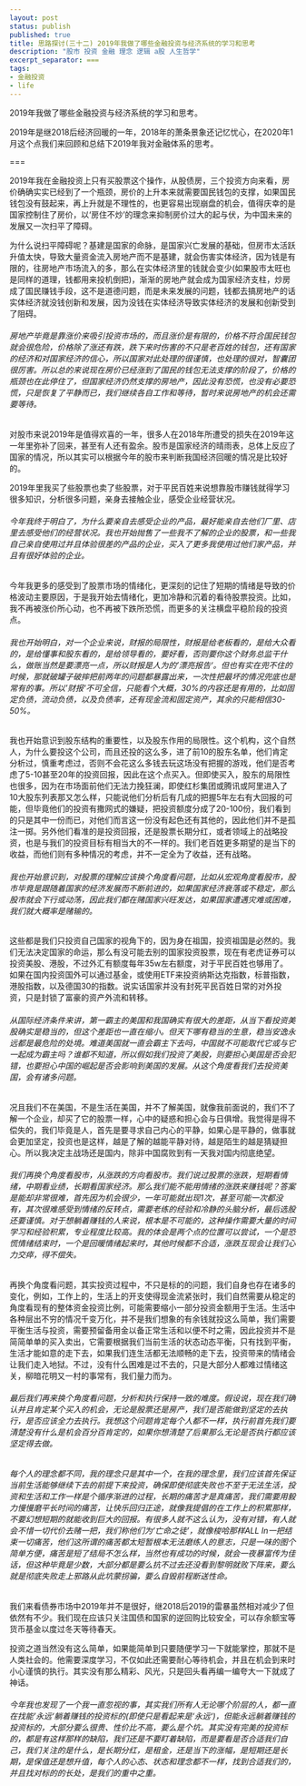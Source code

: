 ```yaml
---
layout: post
status: publish
published: true
title: 思路探讨(三十二) 2019年我做了哪些金融投资与经济系统的学习和思考
description: "股市 投资 金融 理念 逻辑 a股 人生哲学"
excerpt_separator: ===
tags:
- 金融投资
- life
---
```


2019年我做了哪些金融投资与经济系统的学习和思考。

2019年是继2018后经济回暖的一年，2018年的萧条景象还记忆忧心，在2020年1月这个点我们来回顾和总结下2019年我对金融体系的思考。

===

2019年我在金融投资上只有买股票这个操作，从股债房，三个投资方向来看，房价确确实实已经到了一个瓶颈，房价的上升本来就需要国民钱包的支撑，如果国民钱包没有鼓起来，再上升就是不理性的，也更容易出现崩盘的机会，值得庆幸的是国家控制住了房价，以‘房住不炒’的理念来抑制房价过大的起与伏，为中国未来的发展又一次扫平了障碍。

为什么说扫平障碍呢？基建是国家的命脉，是国家兴亡发展的基础，但房市太活跃升值太快，导致大量资金流入房地产而不是基建，就会伤害实体经济，因为钱是有限的，往房地产市场流入的多，那么在实体经济里的钱就会变少(如果股市太旺也是同样的道理，钱都用来投机倒把)，渐渐的房地产就会成为国家经济支柱，炒房成了国民赚钱手段，这不是道德问题，而是未来发展的问题，钱都去搞房地产的话实体经济就没钱创新和发展，因为没钱在实体经济导致实体经济的发展和创新受到了阻碍。

###### 房地产毕竟是靠涨价来吸引投资市场的，而且涨价是有限的，价格不符合国民钱包就会很危险，价格除了涨还有跌，跌下来时伤害的不只是老百姓的钱包，还有国家的经济和对国家经济的信心，所以国家对此处理的很谨慎，也处理的很对，智囊团很厉害。所以总的来说现在房价已经涨到了国民的钱包无法支撑的阶段了，价格的瓶颈也在此停住了，但国家经济仍然支撑的房地产，因此没有恐慌，也没有必要恐慌，只是恢复了平静而已，我们继续各自工作和等待，暂时来说房地产的机会还需要等待。

对股市来说2019年是值得欢喜的一年，很多人在2018年所遭受的损失在2019年这一年里弥补了回来，甚至有人还有盈余。股市是国家经济的晴雨表，总体上反应了国家的情况，所以其实可以根据今年的股市来判断我国经济回暖的情况是比较好的。

2019年里我买了些股票也卖了些股票，对于平民百姓来说想靠股市赚钱就得学习很多知识，分析很多问题，亲身去接触企业，感受企业经营状况。

###### 今年我终于明白了，为什么要亲自去感受企业的产品，最好能亲自去他们厂里、店里去感受他们的经营状况。我也开始抛售了一些我不了解的企业的股票，和一些我自己亲自使用过并且体验很差的产品的企业，买入了更多我使用过他们家产品，并且有很好体验的企业。

今年我更多的感受到了股票市场的情绪化，更深刻的记住了短期的情绪是导致的价格波动主要原因，于是我开始去情绪化，更加冷静和沉着的看待股票投资。比如，我不再被涨价所心动，也不再被下跌所恐慌，而更多的关注横盘平稳阶段的投资点。

###### 我也开始明白，对一个企业来说，财报的局限性，财报是给老板看的，是给大众看的，是给懂事和股东看的，是给领导看的，要好看，否则要你这个财务总监干什么，做账当然是要漂亮一点，所以财报是人为的’漂亮报告‘。但也有实在兜不住的时候，那就破罐子破摔把前两年的问题都暴露出来，一次性把最坏的情况兜底也是常有的事。所以’财报‘不可全信，只能看个大概，30%的内容还是有用的，比如固定负债，流动负债，以及负债率，还有现金流和固定资产，其余的只能相信30-50%。

我也开始意识到股东结构的重要性，以及股东作用的局限性。这个机构，这个自然人，为什么要投这个公司，而且还投的这么多，进了前10的股东名单，他们肯定分析过，慎重考虑过，否则不会花这么多钱去玩这场没有把握的游戏，他们是否考虑了5-10甚至20年的投资回报，因此在这个点买入。但即使买入，股东的局限性也很多，因为在市场面前他们无法力挽狂澜，即使红杉集团或腾讯或阿里进入了10大股东列表那又怎么样，只能说他们分析后有几成的把握5年左右有大回报的可能，但毕竟他们的投资有撒网式的嫌疑，把投资额度分成了20-100份，我们看到的只是其中一份而已，对他们而言这一份没有起色还有其他的，因此他们并不是孤注一掷。另外他们看准的是投资回报，还是股票长期分红，或者领域上的战略投资，也是与我们的投资目标有相当大的不一样的。我们老百姓更多期望的是当下的收益，而他们则有多种情况的考虑，并不一定全为了收益，还有战略。

###### 我也开始意识到，对股票的理解应该换个角度看问题，比如从宏观角度看股市，股市毕竟是跟随着国家的经济发展而不断前进的，如果国家经济衰落或不稳定，那么股市就会下行或动荡，因此我们都在赌国家兴旺发达，如果国家遭遇灾难或困难，我们就大概率是赌输的。

这些都是我们只投资自己国家的视角下的，因为身在祖国，投资祖国是必然的。我们无法决定国家的命运，那么有没可能去别的国家投资股票，现在有老虎证券可以投资美股、港股，不过外汇有额度每年35w左右额度，对于平民百姓也够用了。如果在国内投资国外可以通过基金，或使用ETF来投资纳斯达克指数，标普指数，港股指数，以及德国30的指数。说实话国家并没有封死平民百姓日常的对外投资，只是封锁了富豪的资产外流和转移。

###### 从国际经济条件来讲，第一霸主的美国和我国确实有很大的差距，从当下看投资美股确实是稳当的，但这个差距也一直在缩小。但天下哪有稳当的生意，稳当安逸永远都是最危险的处境。难道美国就一直会霸主下去吗，中国就不可能取代它或与它一起成为霸主吗？谁都不知道，所以假如我们投资了美股，则要担心美国是否会犯错，也要担心中国的崛起是否会影响到美国的发展。从这个角度看我们去投资美国，会有诸多问题。

况且我们不在美国，不是生活在美国，并不了解美国，就像我前面说的，我们不了解一个企业，却买了它的股票一样，心中的疑惑和担心会与日俱增。我觉得是得不偿失的，我们毕竟是人，首先是要寻求自己内心的平静，如果心是平静的，做事就会更加坚定，投资也是这样，越是了解的越能平静对待，越是陌生的越是猜疑担心。所以我决定主战场还是国内，除非中国腐败到有一天我对国内彻底绝望。

###### 我们再换个角度看股市，从涨跌的方向看股市。我们说过股票的涨跌，短期看情绪，中期看业绩，长期看国家经济。那么我们能不能用情绪的涨跌来赚钱呢？答案是能却非常很难，首先因为机会很少，一年可能就出现1次，甚至可能一次都没有，其次很难感受到情绪的反转点，需要老练的经验和冷静的头脑分析，最后选股还要谨慎。对于想躺着赚钱的人来说，根本是不可能的，这种操作需要大量的时间学习和经验积累，专业程度比较高。我的体会是两个点的位置可以尝试，一个是恐慌情绪结束时，一个是回暖情绪起来时，其他时候都不合适，涨跌互现会让我们心力交瘁，得不偿失。

再换个角度看问题，其实投资过程中，不只是标的的问题，我们自身也存在诸多的变化，例如，工作上的，生活上的开支使得现金流紧张时，我们自然需要从稳定的角度看现有的整体资金投资比例，可能需要缩小一部分投资金额用于生活。生活中各种层出不穷的情况千变万化，并不是我们想象的有余钱就投这么简单，我们需要平衡生活与投资，需要预留备用金以备正常生活和以便不时之需，因此投资并不是简简单单的买入卖出，它需要根据我们当前生活的状态动态平衡，只有找到平衡，生活才能如意的走下去，如果我们连生活都无法顺畅的走下去，投资带来的情绪会让我们走入地狱。不过，没有什么困难是过不去的，只是大部分人都难过情绪这关，柳暗花明又一村的事常有，我们量力而为。

###### 最后我们再来换个角度看问题，分析和执行保持一致的难度。假设说，现在我们确认并且肯定某个买入的机会，无论是股票还是房产，我们是否能做到坚定的去执行，是否应该全力去执行。我想这个问题肯定每个人都不一样，执行前首先我们要清楚没有什么是机会百分百肯定的，如果你想清楚了后果那么无论是否执行都应该坚定得去做。

###### 每个人的理念都不同，我的理念只是其中一个，在我的理念里，我们应该首先保证当前生活能够继续下去的前提下来投资，确保即使彻底失败也不至于无法生活，投资和生活和工作一样是个循序渐进的过程，长期的痛苦才是真痛苦，我们需要用毅力慢慢磨平长时间的痛苦，让快乐回归正途，就像我提倡的在工作上的积累那样，不要幻想短期的就能收到巨大的回报。有很多人就不这么认为，没有对错，有人就会不惜一切代价去赌一把，我们称他们为‘亡命之徒’，就像梭哈那样ALL In一把结束一切痛苦，他们这所谓的痛苦都太短暂根本无法磨练人的意志，只是一味的图个简单方便，痛苦是短了结局不怎么样，当然也有成功的时候，就会一夜暴富传为佳话，但这种毕竟是少数，大部分都是要么抗不过去还没看到黎明就败下阵来，要么就是彻底失败走上邪路从此坑蒙拐骗，要么自毁前程断送性命。

我们来看债券市场中2019年并不是很好，继2018后2019的雷暴虽然相对减少了但依然有不少。我们现在应该只关注国债和国家的逆回购比较安全，可以存余额宝等货币基金以度过冬天等待春天。

投资之道当然没有这么简单，如果能简单到只要随便学习一下就能掌控，那就不是人类社会的。他需要深度学习，不仅如此还需要耐心等待机会，并且在机会到来时小心谨慎的执行。其实没有那么精彩、风光，只是回头看再编一编夸大一下就成了神话。

###### 今年我也发现了一个我一直忽视的事，其实我们所有人无论哪个阶层的人，都一直在找能’永远‘躺着赚钱的投资标的(即使只是看起来是‘永远‘)，但能永远躺着赚钱的投资标的，大部分要么很贵、性价比不高，要么是个坑。其实没有完美的投资标的，都是有这样那样的缺陷，我们还是不要盯着缺陷，而是要看是否合适我们自己，我们关注的是什么，是长期分红，是租金，还是当下的涨幅，是短期还是长期，是保值还是想升值，每个人的心态、状态和理念都不一样，找到合适我们的，并且找对标的的长处，是我们的重中之重。

